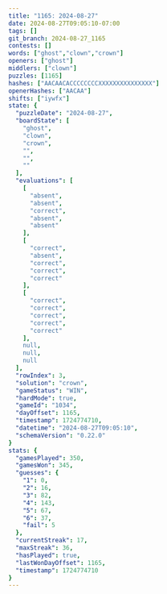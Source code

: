 ```yaml
---
title: "1165: 2024-08-27"
date: 2024-08-27T09:05:10-07:00
tags: []
git_branch: 2024-08-27_1165
contests: []
words: ["ghost","clown","crown"]
openers: ["ghost"]
middlers: ["clown"]
puzzles: [1165]
hashes: ["AACAACACCCCCCCCXXXXXXXXXXXXXXX"]
openerHashes: ["AACAA"]
shifts: ["iywfx"]
state: {
  "puzzleDate": "2024-08-27",
  "boardState": [
    "ghost",
    "clown",
    "crown",
    "",
    "",
    ""
  ],
  "evaluations": [
    [
      "absent",
      "absent",
      "correct",
      "absent",
      "absent"
    ],
    [
      "correct",
      "absent",
      "correct",
      "correct",
      "correct"
    ],
    [
      "correct",
      "correct",
      "correct",
      "correct",
      "correct"
    ],
    null,
    null,
    null
  ],
  "rowIndex": 3,
  "solution": "crown",
  "gameStatus": "WIN",
  "hardMode": true,
  "gameId": "1034",
  "dayOffset": 1165,
  "timestamp": 1724774710,
  "datetime": "2024-08-27T09:05:10",
  "schemaVersion": "0.22.0"
}
stats: {
  "gamesPlayed": 350,
  "gamesWon": 345,
  "guesses": {
    "1": 0,
    "2": 16,
    "3": 82,
    "4": 143,
    "5": 67,
    "6": 37,
    "fail": 5
  },
  "currentStreak": 17,
  "maxStreak": 36,
  "hasPlayed": true,
  "lastWonDayOffset": 1165,
  "timestamp": 1724774710
}
---
```

<!-- more -->
